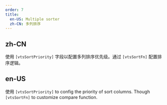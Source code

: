 ```yaml
---
order: 7
title:
  en-US: Multiple sorter
  zh-CN: 多列排序
---
```


## zh-CN

使用 `[vtsSortPriority]` 字段以配置多列排序优先级。通过 `[vtsSortFn]` 配置排序逻辑。

## en-US

使用 `[vtsSortPriority]` to config the priority of sort columns. Though `[vtsSortFn]` to customize compare function.
